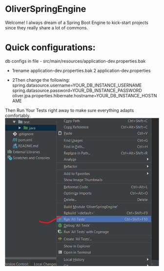 # OliverSpringEngine

Welcome! I always dream of a Spring Boot Engine to kick-start projects since they really share a lot of commons. 

# Quick configurations: 
db configs in file - src/main/resources/application-dev.properties.bak

* 1rename application-dev.properties.bak 2 application-dev.properties

* 2Then change the following: 
spring.datasource.username=YOUR_DB_INSTANCE_USERNAME
spring.datasource.password=YOUR_DB_INSTANCE_PASSWORD
oliver.jpa.properties.hibernate.hostname=YOUR_DB_INSTANCE_HOSTNAME

Then Run Your Tests right away to make sure everything adapts comfortably. 
![Run Test](https://github.com/oliverwreath/OpenSourceOliverSpringEngine/blob/master/src/main/resources/static/ReadmePictures/Annotation%202019-04-25%20221012.png?raw=true)
